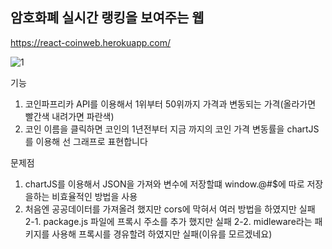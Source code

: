 <h2>암호화폐 실시간 랭킹을 보여주는 웹</h2>

 https://react-coinweb.herokuapp.com/
 
![1](https://user-images.githubusercontent.com/75124028/172612493-705f1173-7241-4e76-801d-ec87e27bc69e.gif)

기능

1. 코인파프리카 API를 이용해서 1위부터 50위까지 가격과 변동되는 가격(올라가면 빨간색 내려가면 파란색)
2. 코인 이름을 클릭하면 코인의 1년전부터 지금 까지의 코인 가격 변동률을 chartJS를 이용해 선 그래프로 표현합니다

문제점

1. chartJS를 이용해서 JSON을 가져와 변수에 저장할떄 window.@#$에 따로 저장을하는 비효율적인 방법을 사용
2. 처음엔 공공데이터를 가져올려 했지만 cors에 막혀서 여러 방법을 하였지만 실패
  2-1. package.js 파일에 프록시 주소를 추가 했지만 실패
  2-2. midleware라는 패키지를 사용해 프록시를 경유할려 하였지만 실패(이유를 모르겠네요)

